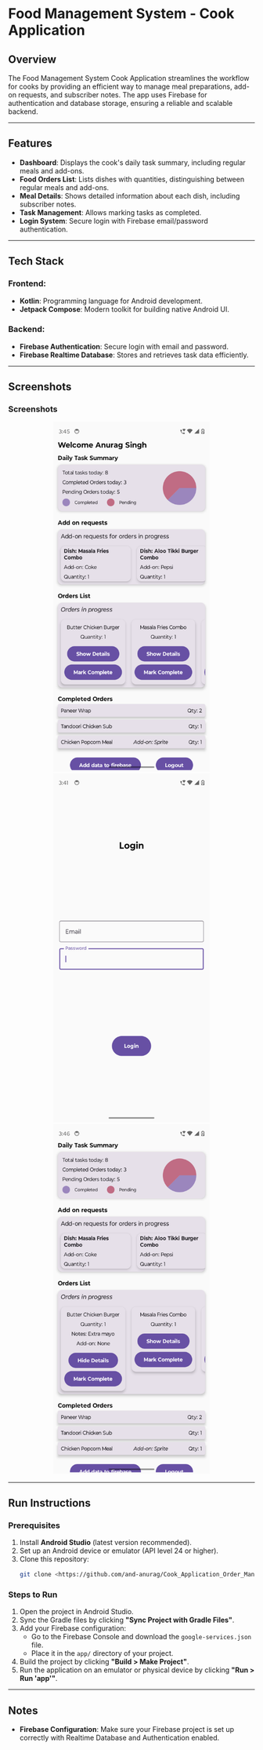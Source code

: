 # Food Management System - Cook Application

## Overview
The Food Management System Cook Application streamlines the workflow for cooks by providing an efficient way to manage meal preparations, add-on requests, and subscriber notes. The app uses Firebase for authentication and database storage, ensuring a reliable and scalable backend.

---

## Features

- **Dashboard**: Displays the cook's daily task summary, including regular meals and add-ons.
- **Food Orders List**: Lists dishes with quantities, distinguishing between regular meals and add-ons.
- **Meal Details**: Shows detailed information about each dish, including subscriber notes.
- **Task Management**: Allows marking tasks as completed.
- **Login System**: Secure login with Firebase email/password authentication.

---

## Tech Stack

### Frontend:
- **Kotlin**: Programming language for Android development.
- **Jetpack Compose**: Modern toolkit for building native Android UI.

### Backend:
- **Firebase Authentication**: Secure login with email and password.
- **Firebase Realtime Database**: Stores and retrieves task data efficiently.

---

## Screenshots


### Screenshots

<p align="center">
  <img src="screenshots/dashboard_screenshot.png" width="320" alt="Login Screen">
  <img src="screenshots/login_screenshot.png" width="320" alt="Dashboard Screen">
  <img src="screenshots/show_details_screenshot.png" width="320" alt="Meal Details Screen">
</p>

---

## Run Instructions

### Prerequisites
1. Install **Android Studio** (latest version recommended).
2. Set up an Android device or emulator (API level 24 or higher).
3. Clone this repository:
   ```bash
   git clone <https://github.com/and-anurag/Cook_Application_Order_Management>
   ```

### Steps to Run
1. Open the project in Android Studio.
2. Sync the Gradle files by clicking **"Sync Project with Gradle Files"**.
3. Add your Firebase configuration:
   - Go to the Firebase Console and download the `google-services.json` file.
   - Place it in the `app/` directory of your project.
4. Build the project by clicking **"Build > Make Project"**.
5. Run the application on an emulator or physical device by clicking **"Run > Run 'app'"**.

---

## Notes

- **Firebase Configuration**: Make sure your Firebase project is set up correctly with Realtime Database and Authentication enabled.

